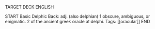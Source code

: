 TARGET DECK
ENGLISH

START
Basic
Delphic
Back: adj. (also delphian) 1 obscure, ambiguous, or enigmatic. 2 of the ancient greek oracle at delphi.
Tags: [[oracular]]
END
